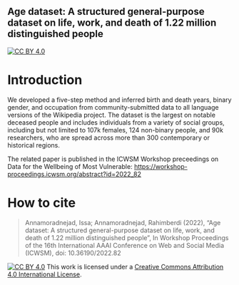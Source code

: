 ## Age dataset: A structured general-purpose dataset on life, work, and death of 1.22 million distinguished people

 [![CC BY 4.0][cc-by-shield]][cc-by]
 
 # Introduction
 
 We developed a five-step method and inferred birth and death years, binary gender, and occupation from community-submitted data to all language versions of the Wikipedia project. The dataset is the largest on notable deceased people and includes individuals from a variety of social groups, including but not limited to 107k females, 124 non-binary people, and 90k researchers, who are spread across more than 300 contemporary or historical regions.

The related paper is published in the ICWSM Workshop preceedings on Data for the Wellbeing of Most Vulnerable: https://workshop-proceedings.icwsm.org/abstract?id=2022_82
 
 # How to cite
 

> Annamoradnejad, Issa; Annamoradnejad, Rahimberdi (2022), “Age dataset: A structured general-purpose dataset on life, work, and death of 1.22 million distinguished people”, In Workshop Proceedings of the 16th International AAAI Conference on Web and Social Media (ICWSM), doi: 10.36190/2022.82
 
[![CC BY 4.0][cc-by-shield]][cc-by]
This work is licensed under a
[Creative Commons Attribution 4.0 International License][cc-by].

[cc-by]: http://creativecommons.org/licenses/by/4.0/
[cc-by-shield]: https://img.shields.io/badge/License-CC%20BY%204.0-lightgrey.svg
